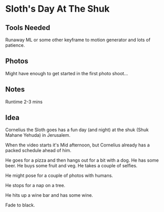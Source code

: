 # Sloth's Day At The Shuk

## Tools Needed

Runaway ML or some other keyframe to motion generator and lots of patience. 

## Photos

Might have enough to get started in the first photo shoot...

## Notes

Runtime 2-3 mins

## Idea

Cornelius the Sloth goes has a fun day (and night) at the shuk (Shuk Mahane Yehuda)  in Jerusalem. 

When the video starts it's Mid afternoon, but Cornelius already has a packed schedule ahead of him. 

He goes for a pizza and then hangs out for a bit with a dog. He has some beer. He buys some fruit and veg. He takes a couple of selfies. 

He might pose for a couple of photos with humans. 

He stops for a nap on a tree. 

He hits up a wine bar and has some wine. 

Fade to black.